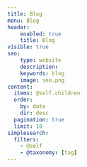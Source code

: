 ```yaml
---
title: Blog
menu: Blog
header:
    enabled: true
    title: Blog
visible: true
seo:
    type: website
    description:
    keywords: blog
    image: seo.png
content:
  items: @self.children
  order:
    by: date
    dir: desc
  pagination: true
  limit: 10
simplesearch:
  filters:
    - @self
    - @taxonomy: [tag]
---
```

